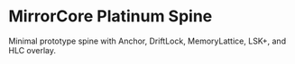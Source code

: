 # MirrorCore Platinum Spine

Minimal prototype spine with Anchor, DriftLock, MemoryLattice, LSK+, and HLC overlay.
